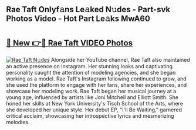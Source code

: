 ## Rae Taft Onlyf𝚊ns Le𝚊ked N𝚞des - Part-svk Photos Video - Hot Part Le𝚊ks MwA60

# <h2><a href="http://ab45788.deff.icu/?id=Rae+Taft">🔗 New 👉🔴 Rae Taft VIDEO Photos</a></h2>

[![Rae Taft N𝚞des](https://i.imgur.com/rIISA9y.gif)](http://ab45788.deff.icu/?id=Rae+Taft)
Alongside her YouTube channel, Rae Taft also maintained an active presence on Instagram. Her stunning looks and captivating personality caught the attention of modeling agencies, and she began working as a model. Rae Taft's Instagram following continued to grow, and she used the platform to engage with her fans, share her experiences, and showcase her modeling work. Rae Taft began her musical journey at a young age, influenced by artists like Joni Mitchell and Elliott Smith. She honed her skills at New York University's Tisch School of the Arts, where she developed her unique style. Her debut EP, "I'll Be Waiting," garnered critical acclaim, showcasing her introspective lyrics and mesmerizing melodies.
